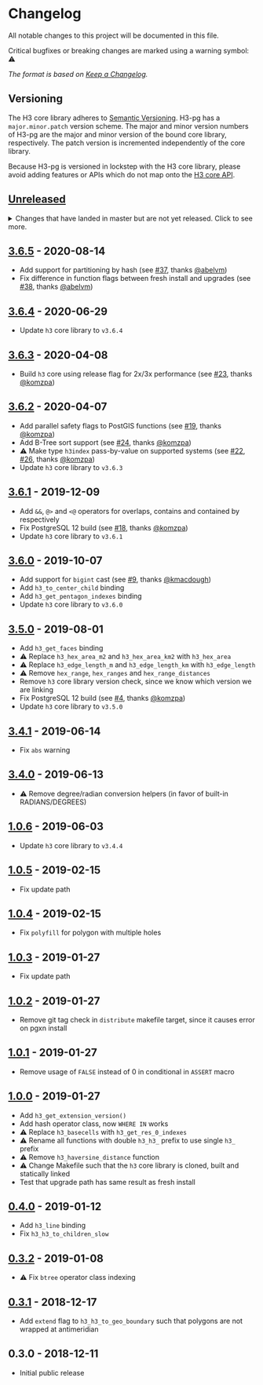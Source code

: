 # Changelog

All notable changes to this project will be documented in this file.

Critical bugfixes or breaking changes are marked using a warning symbol: ⚠️

_The format is based on [Keep a Changelog](https://keepachangelog.com/en/1.0.0/)._

## Versioning

The H3 core library adheres to [Semantic Versioning](http://semver.org/).
H3-pg has a `major.minor.patch` version scheme. The major and minor version
numbers of H3-pg are the major and minor version of the bound core library,
respectively. The patch version is incremented independently of the core
library.

Because H3-pg is versioned in lockstep with the H3 core library, please
avoid adding features or APIs which do not map onto the
[H3 core API](https://uber.github.io/h3/#/documentation/api-reference/).

## [Unreleased]

<details>
  <summary>
    Changes that have landed in master but are not yet released.
    Click to see more.
  </summary>

- Add distance operator `<->`

</details>

## [3.6.5] - 2020-08-14

- Add support for partitioning by hash (see [#37], thanks [@abelvm])
- Fix difference in function flags between fresh install and upgrades (see [#38], thanks [@abelvm])

## [3.6.4] - 2020-06-29

- Update `h3` core library to `v3.6.4`

## [3.6.3] - 2020-04-08

- Build `h3` core using release flag for 2x/3x performance (see [#23], thanks [@komzpa])

## [3.6.2] - 2020-04-07

- Add parallel safety flags to PostGIS functions (see [#19], thanks [@komzpa])
- Add B-Tree sort support (see [#24], thanks [@komzpa])
- ⚠️ Make type `h3index` pass-by-value on supported systems (see [#22], [#26], thanks [@komzpa])
- Update `h3` core library to `v3.6.3`

## [3.6.1] - 2019-12-09

- Add `&&`, `@>` and `<@` operators for overlaps, contains and contained by respectively
- Fix PostgreSQL 12 build (see [#18], thanks [@komzpa])
- Update `h3` core library to `v3.6.1`

## [3.6.0] - 2019-10-07

- Add support for `bigint` cast (see [#9], thanks [@kmacdough])
- Add `h3_to_center_child` binding
- Add `h3_get_pentagon_indexes` binding
- Update `h3` core library to `v3.6.0`

## [3.5.0] - 2019-08-01

- Add `h3_get_faces` binding
- ⚠️ Replace `h3_hex_area_m2` and `h3_hex_area_km2` with `h3_hex_area`
- ⚠️ Replace `h3_edge_length_m` and `h3_edge_length_km` with `h3_edge_length`
- ⚠️ Remove `hex_range`, `hex_ranges` and `hex_range_distances`
- Remove `h3` core library version check, since we know which version we are linking
- Fix PostgreSQL 12 build (see [#4], thanks [@komzpa])
- Update `h3` core library to `v3.5.0`

## [3.4.1] - 2019-06-14

- Fix `abs` warning

## [3.4.0] - 2019-06-13

- ⚠️ Remove degree/radian conversion helpers (in favor of built-in RADIANS/DEGREES)

## [1.0.6] - 2019-06-03

- Update `h3` core library to `v3.4.4`

## [1.0.5] - 2019-02-15

- Fix update path

## [1.0.4] - 2019-02-15

- Fix `polyfill` for polygon with multiple holes

## [1.0.3] - 2019-01-27

- Fix update path

## [1.0.2] - 2019-01-27

- Remove git tag check in `distribute` makefile target, since it causes error on pgxn install

## [1.0.1] - 2019-01-27

- Remove usage of `FALSE` instead of 0 in conditional in `ASSERT` macro

## [1.0.0] - 2019-01-27

- Add `h3_get_extension_version()`
- Add hash operator class, now `WHERE IN` works
- ⚠️ Replace `h3_basecells` with `h3_get_res_0_indexes`
- ⚠️ Rename all functions with double `h3_h3_` prefix to use single `h3_` prefix
- ⚠️ Remove `h3_haversine_distance` function
- ⚠️ Change Makefile such that the `h3` core library is cloned, built and statically linked
- Test that upgrade path has same result as fresh install

## [0.4.0] - 2019-01-12

- Add `h3_line` binding
- Fix `h3_h3_to_children_slow`

## [0.3.2] - 2019-01-08

- ⚠️ Fix `btree` operator class indexing

## [0.3.1] - 2018-12-17

- Add `extend` flag to `h3_h3_to_geo_boundary` such that polygons are not wrapped at antimeridian

## 0.3.0 - 2018-12-11

- Initial public release

[unreleased]: https://github.com/bytesandbrains/h3-pg/compare/v3.6.5...HEAD
[3.6.5]: https://github.com/bytesandbrains/h3-pg/compare/v3.6.4...v3.6.5
[3.6.4]: https://github.com/bytesandbrains/h3-pg/compare/v3.6.3...v3.6.4
[3.6.3]: https://github.com/bytesandbrains/h3-pg/compare/v3.6.2...v3.6.3
[3.6.2]: https://github.com/bytesandbrains/h3-pg/compare/v3.6.1...v3.6.2
[3.6.1]: https://github.com/bytesandbrains/h3-pg/compare/v3.6.0...v3.6.1
[3.6.0]: https://github.com/bytesandbrains/h3-pg/compare/v3.5.0...v3.6.0
[3.5.0]: https://github.com/bytesandbrains/h3-pg/compare/v3.4.1...v3.5.0
[3.4.1]: https://github.com/bytesandbrains/h3-pg/compare/v3.4.0...v3.4.1
[3.4.0]: https://github.com/bytesandbrains/h3-pg/compare/v1.0.6...v3.4.0
[1.0.6]: https://github.com/bytesandbrains/h3-pg/compare/v1.0.5...v1.0.6
[1.0.5]: https://github.com/bytesandbrains/h3-pg/compare/v1.0.4...v1.0.5
[1.0.4]: https://github.com/bytesandbrains/h3-pg/compare/v1.0.3...v1.0.4
[1.0.3]: https://github.com/bytesandbrains/h3-pg/compare/v1.0.2...v1.0.3
[1.0.2]: https://github.com/bytesandbrains/h3-pg/compare/v1.0.1...v1.0.2
[1.0.1]: https://github.com/bytesandbrains/h3-pg/compare/v1.0.0...v1.0.1
[1.0.0]: https://github.com/bytesandbrains/h3-pg/compare/v0.4.0...v1.0.0
[0.4.0]: https://github.com/bytesandbrains/h3-pg/compare/v0.3.2...v0.4.0
[0.3.2]: https://github.com/bytesandbrains/h3-pg/compare/v0.3.1...v0.3.2
[0.3.1]: https://github.com/bytesandbrains/h3-pg/compare/v0.3.0...v0.3.1
[#4]: https://github.com/bytesandbrains/h3-pg/pull/4
[#9]: https://github.com/bytesandbrains/h3-pg/pull/9
[#18]: https://github.com/bytesandbrains/h3-pg/pull/18
[#19]: https://github.com/bytesandbrains/h3-pg/pull/19
[#22]: https://github.com/bytesandbrains/h3-pg/pull/22
[#23]: https://github.com/bytesandbrains/h3-pg/issues/23
[#24]: https://github.com/bytesandbrains/h3-pg/pull/24
[#26]: https://github.com/bytesandbrains/h3-pg/pull/26
[#37]: https://github.com/bytesandbrains/h3-pg/issues/37
[#38]: https://github.com/bytesandbrains/h3-pg/issues/38
[@abelvm]: https://github.com/AbelVM
[@komzpa]: https://github.com/Komzpa
[@kmacdough]: https://github.com/kmacdough
